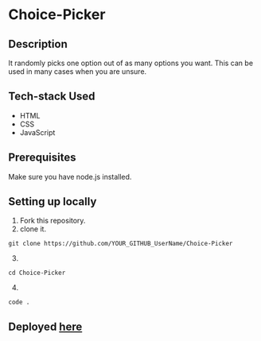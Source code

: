 # Choice-Picker

## Description
It randomly picks one option out of as many options you want. This can be used in many cases when you are unsure.

## Tech-stack Used
- HTML
- CSS
- JavaScript

## Prerequisites

Make sure you have node.js installed.

## Setting up locally
1. Fork this repository.
2. clone it.
 ```
 git clone https://github.com/YOUR_GITHUB_UserName/Choice-Picker
 ```
3. 
 ```
 cd Choice-Picker
 ```
4.
 ```
 code .
 ```  

## Deployed [here](https://mukulkolpe.github.io/Choice-Picker/)
